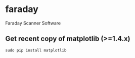 # faraday
Faraday Scanner Software

## Get recent copy of matplotlib (>=1.4.x)

    sudo pip install matplotlib

